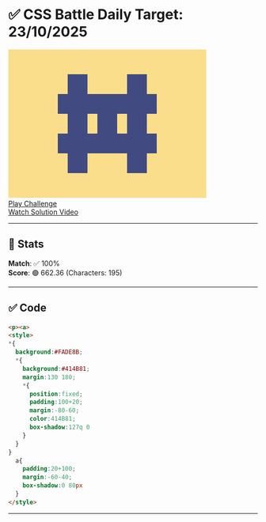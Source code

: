 # ✅ CSS Battle Daily Target: 23/10/2025

![Target](./images/23.png)  
[Play Challenge](https://cssbattle.dev/play/Yv1JZLM6PDU5KklqdmEz)  
[Watch Solution Video](https://youtube.com/shorts/nDA9qOFI80g)

---

## 🔢 Stats

**Match**: ✅ 100%  
**Score**: 🟢 662.36 (Characters: 195)

---

## ✅ Code

```html
<p><a>
<style>
*{
  background:#FADE8B;
  *{
    background:#414B81;
    margin:130 180;
    *{
      position:fixed;
      padding:100+20;
      margin:-80-60;
      color:414B81;
      box-shadow:127q 0
    }
  }
}
  a{
    padding:20+100;
    margin:-60-40;
    box-shadow:0 80px
  }
</style>

```

---
